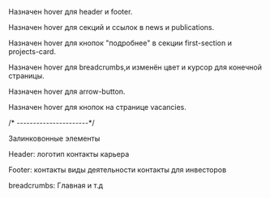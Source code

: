 Назначен hover для header и footer.

Назначен hover для секций и ссылок в news и publications.

Назначен hover для кнопок "подробнее" в секции first-section и projects-card.

Назначен hover для breadcrumbs,и изменён цвет и курсор для конечной страницы.

Назначен hover для arrow-button.

Назначен hover для кнопок на странице vacancies.

/* ----------------------*/

Залинковонные элементы

Header:
логотип
контакты
карьера

Footer:
контакты
виды деятельности
контакты для инвесторов

breadcrumbs: 
Главная и т.д